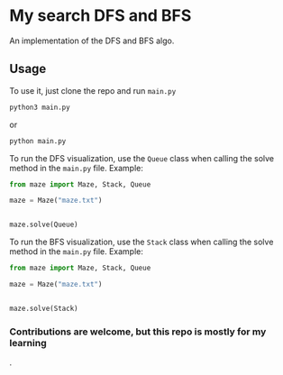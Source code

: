 # My search DFS and BFS

An implementation of the DFS and BFS algo.

## Usage

To use it, just clone the repo and run `main.py`

```bash
python3 main.py
```

or

```bash
python main.py
```

To run the DFS visualization, use the `Queue` class when calling the solve method in the `main.py` file. Example:

```python
from maze import Maze, Stack, Queue

maze = Maze("maze.txt")


maze.solve(Queue)

```

To run the BFS visualization, use the `Stack` class when calling the solve method in the `main.py` file. Example:

```python
from maze import Maze, Stack, Queue

maze = Maze("maze.txt")


maze.solve(Stack)

```

### Contributions are welcome, but this repo is mostly for my learning

.
